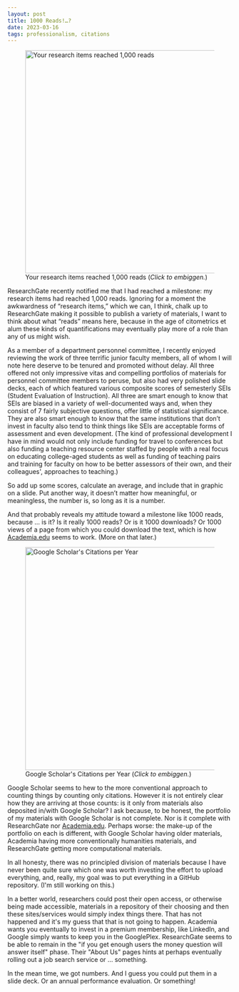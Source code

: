 ```yaml
---
layout: post
title: 1000 Reads!…?
date: 2023-03-16
tags: professionalism, citations
---
```


<figure>
<a href="https://media.johnlaudun.net.s3-us-east-2.amazonaws.com/2023-03-16-reseachgate.png">
<img src="https://media.johnlaudun.net.s3-us-east-2.amazonaws.com/2023-03-16-reseachgate.png"
 width="500"
 alt="Your research items reached 1,000 reads"></a>
<figcaption> Your research items reached 1,000 reads (<em>Click to embiggen.</em>)</figcaption>
</figure>


ResearchGate recently notified me that I had reached a milestone: my research items had reached 1,000 reads. Ignoring for a moment the awkwardness of “research items,” which we can, I think, chalk up to ResearchGate making it possible to publish a variety of materials, I want to think about what “reads” means here, because in the age of citometrics et alum these kinds of quantifications may eventually play more of a role than any of us might wish.

As a member of a department personnel committee, I recently enjoyed reviewing the work of three terrific junior faculty members, all of whom I will note here deserve to be tenured and promoted without delay. All three offered not only impressive vitas and compelling portfolios of materials for personnel committee members to peruse, but also had very polished slide decks, each of which featured various composite scores of semesterly SEIs (Student Evaluation of Instruction). All three are smart enough to know that SEIs are biased in a variety of well-documented ways and, when they consist of 7 fairly subjective questions, offer little of statistical significance. They are also smart enough to know that the same institutions that don’t invest in faculty also tend to think things like SEIs are acceptable forms of assessment and even development. (The kind of professional development I have in mind would not only include funding for travel to conferences but also funding a teaching resource center staffed by people with a real focus on educating college-aged students as well as funding of teaching pairs and training for faculty on how to be better assessors of their own, and their colleagues', approaches to teaching.)

So add up some scores, calculate an average, and include that in graphic on a slide. Put another way, it doesn’t matter how meaningful, or meaningless, the number is, so long as it is a number. 

And that probably reveals my attitude toward a milestone like 1000 reads, because ... is it? Is it really 1000 reads? Or is it 1000 downloads? Or 1000 views of a page from which you could download the text, which is how [Academia.edu](https://Academia.edu) seems to work. (More on that later.) 

<figure>
<a href="https://media.johnlaudun.net.s3-us-east-2.amazonaws.com/2023-03-16-google-scholar.png">
<img src="https://media.johnlaudun.net.s3-us-east-2.amazonaws.com/2023-03-16-google-scholar.png"
width="500"
alt="Google Scholar's Citations per Year"></a>
<figcaption> Google Scholar's Citations per Year (<em>Click to embiggen.</em>)</figcaption>
</figure>

Google Scholar seems to hew to the more conventional approach to counting things by counting only citations. However it is not entirely clear how they are arriving at those counts: is it only from materials also deposited in/with Google Scholar? I ask because, to be honest, the portfolio of my materials with Google Scholar is not complete. Nor is it complete with ResearchGate nor [Academia.edu](https://Academia.edu). Perhaps worse: the make-up of the portfolio on each is different, with Google Scholar having older materials, Academia having more conventionally humanities materials, and ResearchGate getting more computational materials. 

In all honesty, there was no principled division of materials because I have never been quite sure which one was worth investing the effort to upload everything, and, really, my goal was to put everything in a GitHub repository. (I'm still working on this.)

In a better world, researchers could post their open access, or otherwise being made accessible, materials in a repository of their choosing and then these sites/services would simply index things there. That has not happened and it's my guess that that is not going to happen. Academia wants you eventually to invest in a premium membership, like LinkedIn, and Google simply wants to keep you in the GooglePlex. ResearchGate seems to be able to remain in the "if you get enough users the money question will answer itself" phase. Their "About Us" pages hints at perhaps eventually rolling out a job search service or … something.

In the mean time, we got numbers. And I guess you could put them in a slide deck. Or an annual performance evaluation. Or something!